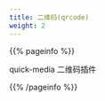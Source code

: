```yaml
---
title: 二维码(qrcode)
weight: 2
---
```


{{% pageinfo %}}

quick-media 二维码插件

{{% /pageinfo %}}
